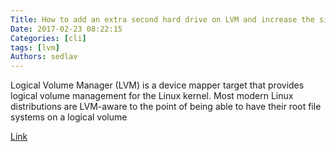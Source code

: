 ```yaml
---
Title: How to add an extra second hard drive on LVM and increase the size of storage
Date: 2017-02-23 08:22:15
Categories: [cli]
tags: [lvm]
Authors: sedlav
---
```


Logical Volume Manager (LVM) is a device mapper target that provides logical volume management for the Linux kernel. Most modern Linux distributions are LVM-aware to the point of being able to have their root file systems on a logical volume

[Link](https://www.cyberciti.biz/faq/howto-add-disk-to-lvm-volume-on-linux-to-increase-size-of-pool/)
